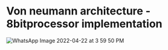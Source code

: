 # Von neumann architecture - 8bitprocessor implementation

![WhatsApp Image 2022-04-22 at 3 59 50 PM](https://user-images.githubusercontent.com/60117633/165634737-b1f0e644-2195-4e2e-911d-860ab4191c22.jpeg)

